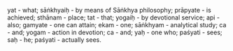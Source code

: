 yat - what; sāṅkhyaiḥ - by means of Sāṅkhya philosophy; prāpyate - is achieved; sthānam - place; tat - that; yogaiḥ - by devotional service; api - also; gamyate - one can attain; ekam - one; sāṅkhyam - analytical study; ca - and; yogam - action in devotion; ca - and; yaḥ - one who; paśyati - sees; saḥ - he; paśyati - actually sees.